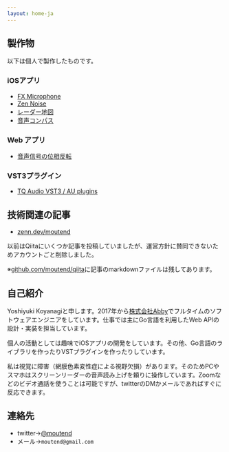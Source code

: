 ```yaml
---
layout: home-ja
---
```

## 製作物

以下は個人で製作したものです。

### iOSアプリ

- [FX Microphone](https://moutend.github.io/products/FXMicrophone/ja/)
- [Zen Noise](https://moutend.github.io/products/ZenNoise/ja/)
- [レーダー地図](https://moutend.github.io/products/RadarMap/ja/)
- [音声コンパス](https://moutend.github.io/products/TalkCompass/ja/)

### Web アプリ

- [音声信号の位相反転](https://moutend.github.io/PhaseInversion/)

### VST3プラグイン

- [TQ Audio VST3 / AU plugins](https://tqaudio.github.io/)

## 技術関連の記事

- [zenn.dev/moutend](https://zenn.dev/moutend)

以前はQiitaにいくつか記事を投稿していましたが、運営方針に賛同できないためアカウントごと削除しました。

※[github.com/moutend/qiita](https://github.com/moutend/qiita)に記事のmarkdownファイルは残してあります。

## 自己紹介

Yoshiyuki Koyanagiと申します。2017年から[株式会社Abby](https://www.abby.co.jp)でフルタイムのソフトウェアエンジニアをしています。仕事では主にGo言語を利用したWeb APIの設計・実装を担当しています。

個人の活動としては趣味でiOSアプリの開発をしています。その他、Go言語のライブラリを作ったりVSTプラグインを作ったりしています。

私は視覚に障害（網膜色素変性症による視野欠損）があります。そのためPCやスマホはスクリーンリーダーの音声読み上げを頼りに操作しています。Zoomなどのビデオ通話を使うことは可能ですが、twitterのDMかメールであればすぐに反応できます。

## 連絡先

- twitter→[@moutend](https://twitter.com/moutend)
- メール→`moutend@gmail.com`
